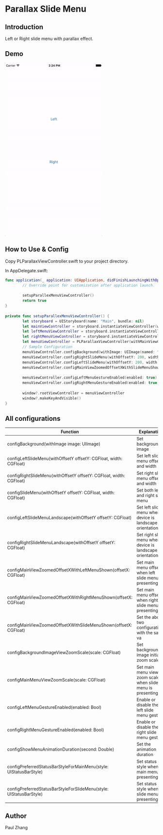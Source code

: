 # Parallax Slide Menu

## Introduction

Left or Right slide menu with parallax effect.



## Demo

 ![screen_demo](screen_demo.gif)



## How to Use & Config

Copy PLParallaxViewController.swift to your project directory.

In AppDelegate.swift:

```swift
func application(_ application: UIApplication, didFinishLaunchingWithOptions launchOptions: [UIApplicationLaunchOptionsKey: Any]?) -> Bool {
        // Override point for customization after application launch.
        
        setupParallexMenuViewController()
        return true
}

private func setupParallexMenuViewController() {
        let storyboard = UIStoryboard(name: "Main", bundle: nil)
        let mainViewController = storyboard.instantiateViewController(withIdentifier: "mainViewController") as! MainViewController
        let leftMenuViewController = storyboard.instantiateViewController(withIdentifier: "leftMenuTableViewController") as! LeftMenuTableViewController
        let rightMenuViewController = storyboard.instantiateViewController(withIdentifier: "rightMenuTableViewController")
        let menuViewController = PLParallaxViewController(withMainViewController: mainViewController, leftMenuViewController: leftMenuViewController, rightMenuViewController: rightMenuViewController)
        // Sample Configuration
        menuViewController.configBackground(withImage: UIImage(named: "backgroundImage")!)
        menuViewController.configRightSlideMenu(withOffsetY: 200, width: 150)
        menuViewController.configLeftSlideMenu(withOffsetY: 200, width: 150)
        menuViewController.configMainViewZoomedOffsetXWithSlideMenuShown(offsetX: 150)
        
        menuViewController.configLeftMenuGestureEnabled(enabled: true)
        menuViewController.configRightMenuGestureEnabled(enabled: true)
        
        window?.rootViewController = menuViewController
        window?.makeKeyAndVisible()
}
```



## All configurations

| Function                                 | Explanation                              |
| ---------------------------------------- | ---------------------------------------- |
| configBackground(withImage image: UIImage) | Set background image                     |
| configLeftSlideMenu(withOffsetY offsetY: CGFloat, width: CGFloat) | Set left slide menu offset Y and width   |
| configRightSlideMenu(withOffsetY offsetY: CGFloat, width: CGFloat) | Set right slide menu offset Y and width  |
| configSlideMenu(withOffsetY offsetY: CGFloat, width: CGFloat) | Set both left and right slide menu       |
| configLeftSlideMenuLandscape(withOffsetY offsetY: CGFloat) | Set left slide menu when device is landscape orientation |
| configRightSlideMenuLandscape(withOffsetY offsetY: CGFloat) | Set right slide menu when device is landscape orientation |
| configMainViewZoomedOffsetXWithLeftMenuShown(offsetX: CGFloat) | Set main menu offset X when left slide menu is presenting |
| configMainViewZoomedOffsetXWithRightMenuShown(offsetX: CGFloat) | Set main menu offset X when right slide menu is presenting |
| configMainViewZoomedOffsetXWithSlideMenuShown(offsetX: CGFloat) | Set the above two configurations with the same va |
| configBackgroundImageViewZoomScale(scale: CGFloat) | Set background image initial zoom scale  |
| configMainMenuViewZoomScale(scale: CGFloat) | Set main menu view zoom scale when slide menu is presenting |
| configLeftMenuGestureEnabled(enabled: Bool) | Enable or disable the left slide menu gesture |
| configRightMenuGestureEnabled(enabled: Bool) | Enable or disable the right slide menu gesture|
| configShowMenuAnimationDuration(second: Double) | Set the animation duration |
| configPreferredStatusBarStyleForMainMenu(style: UIStatusBarStyle) | Set status bar style when main menu is presenting |
| configPreferredStatusBarStyleForSlideMenu(style: UIStatusBarStyle)| Set status bar style when slide menu is presenting |

## Author

Paul Zhang